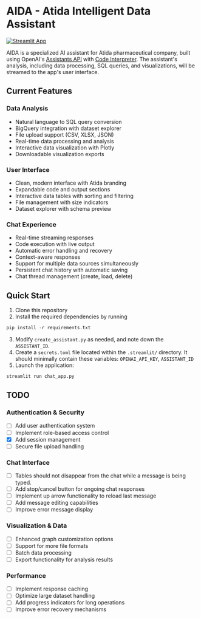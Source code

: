 # AIDA - Atida Intelligent Data Assistant
[![Streamlit App](https://static.streamlit.io/badges/streamlit_badge_black_white.svg)](https://aida-demo.streamlit.app/)

AIDA is a specialized AI assistant for Atida pharmaceutical company, built using OpenAI's [Assistants API](https://platform.openai.com/docs/assistants/overview) with [Code Interpreter](https://platform.openai.com/docs/assistants/tools/code-interpreter). The assistant's analysis, including data processing, SQL queries, and visualizations, will be streamed to the app's user interface.

## Current Features

### Data Analysis
- Natural language to SQL query conversion
- BigQuery integration with dataset explorer
- File upload support (CSV, XLSX, JSON)
- Real-time data processing and analysis
- Interactive data visualization with Plotly
- Downloadable visualization exports

### User Interface
- Clean, modern interface with Atida branding
- Expandable code and output sections
- Interactive data tables with sorting and filtering
- File management with size indicators
- Dataset explorer with schema preview

### Chat Experience
- Real-time streaming responses
- Code execution with live output
- Automatic error handling and recovery
- Context-aware responses
- Support for multiple data sources simultaneously
- Persistent chat history with automatic saving
- Chat thread management (create, load, delete)

## Quick Start

1. Clone this repository
2. Install the required dependencies by running

```python
pip install -r requirements.txt
```
   
3. Modify `create_assistant.py` as needed, and note down the `ASSISTANT_ID`.
4. Create a `secrets.toml` file located within the `.streamlit/` directory. It should minimally contain these variables: `OPENAI_API_KEY`, `ASSISTANT_ID`
5. Launch the application:

```python
streamlit run chat_app.py
```

## TODO

### Authentication & Security
- [ ] Add user authentication system
- [ ] Implement role-based access control
- [x] Add session management
- [ ] Secure file upload handling

### Chat Interface
- [ ] Tables should not disappear from the chat while a message is being typed.
- [ ] Add stop/cancel button for ongoing chat responses
- [ ] Implement up arrow functionality to reload last message
- [ ] Add message editing capabilities
- [ ] Improve error message display

### Visualization & Data
- [ ] Enhanced graph customization options
- [ ] Support for more file formats
- [ ] Batch data processing
- [ ] Export functionality for analysis results

### Performance
- [ ] Implement response caching
- [ ] Optimize large dataset handling
- [ ] Add progress indicators for long operations
- [ ] Improve error recovery mechanisms
